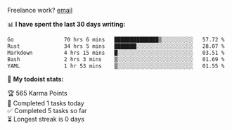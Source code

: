 Freelance work? [email](mailto:fanosoro@gmail.com)

📊 **I have spent the last 30 days writing:**
<!--START_SECTION:waka-->

```txt
Go                70 hrs 6 mins   ██████████████▒░░░░░░░░░░   57.72 %
Rust              34 hrs 5 mins   ███████░░░░░░░░░░░░░░░░░░   28.07 %
Markdown          4 hrs 15 mins   █░░░░░░░░░░░░░░░░░░░░░░░░   03.51 %
Bash              2 hrs 3 mins    ▒░░░░░░░░░░░░░░░░░░░░░░░░   01.69 %
YAML              1 hr 53 mins    ▒░░░░░░░░░░░░░░░░░░░░░░░░   01.55 %
```

<!--END_SECTION:waka-->

🚧 **My todoist stats:**
<!-- TODO-IST:START -->
🏆  565 Karma Points           
🌸  Completed 1 tasks today           
✅  Completed 5 tasks so far           
⏳  Longest streak is 0 days
<!-- TODO-IST:END -->
